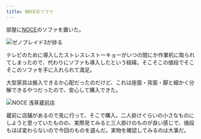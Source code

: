 ```yaml
---
title: NOCEのソファ
---
```

部屋に[NOCE](https://www.noce.co.jp/)のソファを置いた。

![](https://lh3.googleusercontent.com/T7pgN22Cq3pE_1cpobcJwGHlX4reZTjM7ETYKHFWcvj-LB1cSoNPIzlKiiBXwzypT5chp160xBHTpE_56jitBj1pzs_JDsiVRk9b1iHmtqtAaahzrsReLASFGgdrPm9wrq1uGAULc77iREvUkjdZ3Hln3mQv6dW8uj627iEioVH2UAjecTtSWqNT1Q "ゼノブレイド3が捗る")

テレビのために導入したストレスレストーキョーがいつの間にか作業机に取られてしまったので、代わりにソファも導入したという経緯。そこそこの値段でそこそこのソファを手に入れられて満足。

大型家具は搬入できるか心配だったのだけど、これは座面・背面・脚と細かく分解できるやつだったので、安心して購入できた。

![](https://lh6.googleusercontent.com/nGUlxFBhvABcCv-xKqUejLL5_WgjPqyYZq3043xd6erN8PjAk25aDk-dy7Zt2phRgmU8l8yy0BSEJoBcYwsVUQtY78sXO-Lxy-Qc9KLHxBfV3jD_ETxjW2MhpRp5ULbGakqCaeE_sb25UEJOGN84LuPzKEVmyyTv7zAUF1F0aZnBeVoc3Owqml1xFQ "NOCE 浅草蔵前店")

蔵前に店舗があるので見に行って、そこで購入。二人掛けぐらいの小さなものにしようと思っていたものの、実際見てみると三人掛けのものが良い感じで、値段もほぼ変わらないので今回のものを選んだ。実物を確認してみるのは大事だ。
